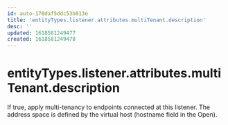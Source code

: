 ```yaml
---
id: auto-178daf5ddc53b013e
title: 'entityTypes.listener.attributes.multiTenant.description'
desc: ''
updated: 1618581249477
created: 1618581249478
---
```

# entityTypes.listener.attributes.multiTenant.description

If true, apply multi-tenancy to endpoints connected at this listener.  The address space is defined by the virtual host (hostname field in the Open).